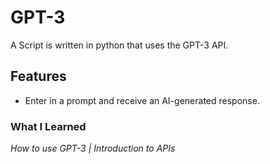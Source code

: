 # GPT-3
A Script is written in python that uses the GPT-3 API.

## Features
* Enter in a prompt and receive an AI-generated response.

### What I Learned
*How to use GPT-3 | Introduction to APIs*
